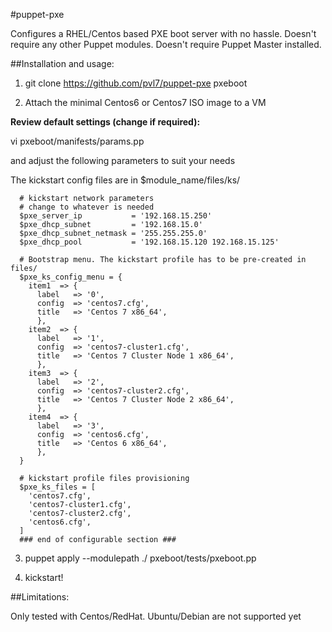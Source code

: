 #puppet-pxe

Configures a RHEL/Centos based PXE boot server with no hassle. Doesn't require any other Puppet modules. Doesn't require Puppet Master installed.

##Installation and usage:

1) git clone https://github.com/pvl7/puppet-pxe pxeboot

2) Attach the minimal Centos6 or Centos7 ISO image to a VM

**Review default settings (change if required):**

vi pxeboot/manifests/params.pp

and adjust the following parameters to suit your needs

The kickstart config files are in $module_name/files/ks/

```
  # kickstart network parameters
  # change to whatever is needed
  $pxe_server_ip           = '192.168.15.250'
  $pxe_dhcp_subnet         = '192.168.15.0'
  $pxe_dhcp_subnet_netmask = '255.255.255.0'
  $pxe_dhcp_pool           = '192.168.15.120 192.168.15.125'

  # Bootstrap menu. The kickstart profile has to be pre-created in files/
  $pxe_ks_config_menu = {
    item1  => { 
      label   => '0',
      config  => 'centos7.cfg',
      title   => 'Centos 7 x86_64',
      },
    item2  => { 
      label   => '1',
      config  => 'centos7-cluster1.cfg',
      title   => 'Centos 7 Cluster Node 1 x86_64',
      },
    item3  => { 
      label   => '2',
      config  => 'centos7-cluster2.cfg',
      title   => 'Centos 7 Cluster Node 2 x86_64',
      },
    item4  => { 
      label   => '3',
      config  => 'centos6.cfg',
      title   => 'Centos 6 x86_64',
      },
  }

  # kickstart profile files provisioning
  $pxe_ks_files = [
    'centos7.cfg',
    'centos7-cluster1.cfg',
    'centos7-cluster2.cfg',
    'centos6.cfg',
  ]
  ### end of configurable section ###
```

3) puppet apply --modulepath ./ pxeboot/tests/pxeboot.pp

4) kickstart!

##Limitations:

Only tested with Centos/RedHat. Ubuntu/Debian are not supported yet
